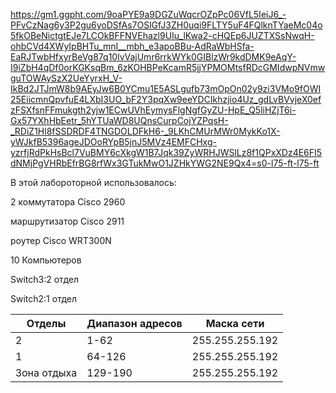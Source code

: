 https://gm1.ggpht.com/9oaPYE9a9DGZuWqcrOZpPc06VfL5IeiJ6_-PFvCzNag6y3P2gu6yoDSfAs7OSlGfJ3ZH0uqi9FLTY5uF4FQlknTYaeMc04o5fkOBeNictgtEJe7LCOkBFFNVEhazl9UIu_lKwa2-cHQEp6JUZTXSsNwqH-ohbCVd4XWyIpBHTu_mnI__mbh_e3apoBBu-AdRaWbHSfa-EaRJTwbHfxyrBeVg87q10lvVajUmr6rrkWYk0GIBlzWr9kdDMK9eAqY-I9iZbH4qDf0orKGKsqBm_6zKOHBPeKcamR5jjYPMOMtsfRDcGMIdwpNVmwguTOWAySzX2UeYyrxH_V-IkBd2JTJmW8b9AEyJw6B0YCmu1E5ASLgufb73mOpOn02y9zi3VMo9fOWI25EiicmnQpvfuE4LXbI3UO_bF2Y3pqXw9eeYDCIkhzjio4Uz_gdLvBVvjeX0efzFSXfsnFFmukgth2yjw1ECwUVhEymysFlgNgfGyZU-HpE_Q5liHZjT6i-Gx57YXhHbEetr_5hYTUaWD8UQnsCurpCojYZPqsH-_RDiZ1Hl8fSSDRDF4TNGDOLDFkH6-_9LKhCMUrMWr0MykKo1X-yWJkfB5396ageJDOoRYpB5jnJ5MVz4EMFCHxg-yzrfjRdPkHsBcl7VuBMY6cXkgW1B7Jqk39ZyWRHJWSlLz8f1QPxXDz4E6FI5dNMjPgVHRbEfrBG8rfWx3GTukMwO1JZHkYWG2NE9Qx4=s0-l75-ft-l75-ft

В этой лабороторной использовалось:

2 коммутатора Cisco 2960

маршрутизатор Cisco 2911

роутер Cisco WRT300N

10 Компьютеров

Switch3:2 отдел

Switch2:1 отдел

| Отделы | Диапазон адресов | Маска сети |
| ------------ | -------------- | ------------ |
| 2 |  1-62  | 255.255.255.192 |
| 1 |  64-126  | 255.255.255.192 |
| Зона отдыха |  129-190  | 255.255.255.192 |
